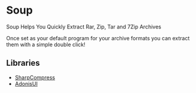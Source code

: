 # Soup
Soup Helps You Quickly Extract Rar, Zip, Tar and 7Zip Archives

Once set as your default program for your archive formats you can extract them with a simple double click!

## Libraries
- [SharpCompress](https://github.com/adamhathcock/sharpcompress)
- [AdonisUI](https://github.com/benruehl/adonis-ui)
